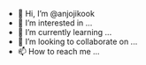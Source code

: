 - 👋 Hi, I’m @anjojikook
- 👀 I’m interested in ...
- 🌱 I’m currently learning ...
- 💞️ I’m looking to collaborate on ...
- 📫 How to reach me ...

<!---
anjojikook/anjojikook is a ✨ special ✨ repository because its `README.md` (this file) appears on your GitHub profile.
You can click the Preview link to take a look at your changes.
--->
